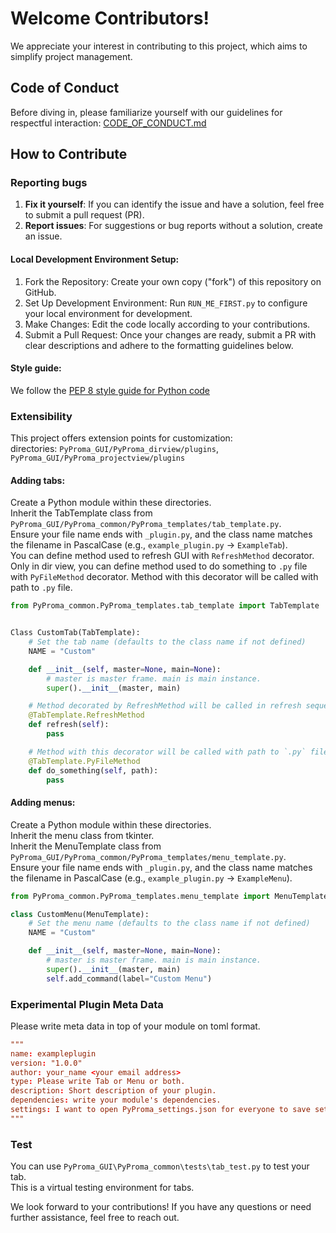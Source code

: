 # Welcome Contributors!
We appreciate your interest in contributing to this project, which aims to simplify project management.
## Code of Conduct  
Before diving in, please familiarize yourself with our guidelines for respectful interaction: [CODE_OF_CONDUCT.md](https://github.com/rikeidanshi/PyProma/blob/main/CODE_OF_CONDUCT.md)  
## How to Contribute  
### Reporting bugs  
1. **Fix it yourself**: If you can identify the issue and have a solution, feel free to submit a pull request (PR).
2. **Report issues**: For suggestions or bug reports without a solution, create an issue.

#### Local Development Environment Setup:
1. Fork the Repository: Create your own copy ("fork") of this repository on GitHub.
2. Set Up Development Environment: Run `RUN_ME_FIRST.py` to configure your local environment for development.
3. Make Changes: Edit the code locally according to your contributions.
4. Submit a Pull Request: Once your changes are ready, submit a PR with clear descriptions and adhere to the formatting guidelines below.

#### Style guide:
We follow the [PEP 8 style guide for Python code](https://peps.python.org/pep-0008/)

### Extensibility
This project offers extension points for customization:  
directories: `PyProma_GUI/PyProma_dirview/plugins`, `PyProma_GUI/PyProma_projectview/plugins`  
#### Adding tabs:  
Create a Python module within these directories.  
Inherit the TabTemplate class from `PyProma_GUI/PyProma_common/PyProma_templates/tab_template.py`.  
Ensure your file name ends with `_plugin.py`, and the class name matches the filename in PascalCase (e.g., `example_plugin.py` -> `ExampleTab`).  
You can define method used to refresh GUI with `RefreshMethod` decorator.  
Only in dir view, you can define method used to do something to `.py` file with `PyFileMethod` decorator. Method with this decorator will be called with path to `.py` file.  
```Python
from PyProma_common.PyProma_templates.tab_template import TabTemplate


Class CustomTab(TabTemplate):
    # Set the tab name (defaults to the class name if not defined)
    NAME = "Custom"

    def __init__(self, master=None, main=None):
        # master is master frame. main is main instance.
        super().__init__(master, main)

    # Method decorated by RefreshMethod will be called in refresh sequence.
    @TabTemplate.RefreshMethod
    def refresh(self):
        pass

    # Method with this decorator will be called with path to `.py` file.
    @TabTemplate.PyFileMethod
    def do_something(self, path):
        pass
```
#### Adding menus:
Create a Python module within these directories.  
Inherit the menu class from tkinter.  
Inherit the MenuTemplate class from `PyProma_GUI/PyProma_common/PyProma_templates/menu_template.py`.  
Ensure your file name ends with `_plugin.py`, and the class name matches the filename in PascalCase (e.g., `example_plugin.py` -> `ExampleMenu`).  
```Python
from PyProma_common.PyProma_templates.menu_template import MenuTemplate

class CustomMenu(MenuTemplate):
    # Set the menu name (defaults to the class name if not defined)
    NAME = "Custom"

    def __init__(self, master=None, main=None):
        # master is master frame. main is main instance.
        super().__init__(master, main)
        self.add_command(label="Custom Menu")
```

### **Experimental** Plugin Meta Data
Please write meta data in top of your module on toml format.  
```TOML
"""
name: exampleplugin
version: "1.0.0"
author: your_name <your email address>
type: Please write Tab or Menu or both.
description: Short description of your plugin.
dependencies: write your module's dependencies.
settings: I want to open PyProma_settings.json for everyone to save settings.
"""
```

### Test
You can use `PyProma_GUI\PyProma_common\tests\tab_test.py` to test your tab.  
This is a virtual testing environment for tabs.  

We look forward to your contributions! If you have any questions or need further assistance, feel free to reach out.
